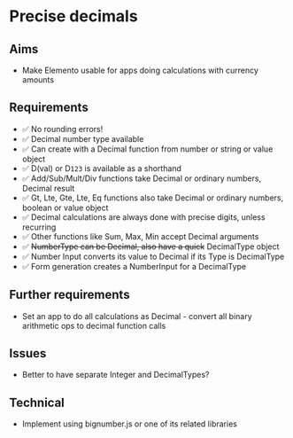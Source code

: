 Precise decimals
================

Aims
----

- Make Elemento usable for apps doing calculations with currency amounts

Requirements
------------

- ✅ No rounding errors!
- ✅ Decimal number type available
- ✅ Can create with a Decimal function from number or string or value object
- ✅ D(val) or D`123` is available as a shorthand
- ✅ Add/Sub/Mult/Div functions take Decimal or ordinary numbers, Decimal result
- ✅ Gt, Lte, Gte, Lte, Eq functions also take Decimal or ordinary numbers, boolean or value object
- ✅ Decimal calculations are always done with precise digits, unless recurring
- ✅ Other functions like Sum, Max, Min accept Decimal arguments
- ✅ ~~NumberType can be Decimal, also have a quick~~ DecimalType object
- ✅ Number Input converts its value to Decimal if its Type is DecimalType
- ✅ Form generation creates a NumberInput for a DecimalType

Further requirements
--------------------
- Set an app to do all calculations as Decimal - convert all binary arithmetic ops to decimal function calls


Issues
------

- Better to have separate Integer and DecimalTypes?

Technical
---------

- Implement using bignumber.js or one of its related libraries